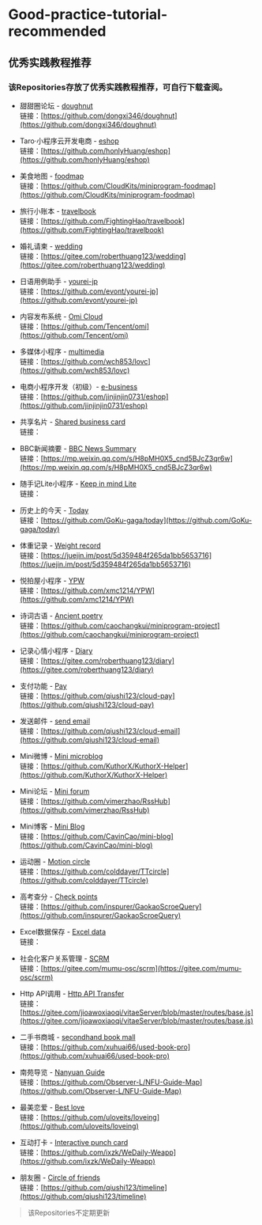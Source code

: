 # Good-practice-tutorial-recommended
## 优秀实践教程推荐
### 该Repositories存放了优秀实践教程推荐，可自行下载查阅。
- 甜甜圈论坛 - [doughnut](https://github.com/TencentCloudBase/Good-practice-tutorial-recommended/blob/master/doughnut%EF%BC%88%E7%94%9C%E7%94%9C%E5%9C%88%E8%AE%BA%E5%9D%9B%EF%BC%89)</br>
链接：[https://github.com/dongxi346/doughnut](https://github.com/dongxi346/doughnut)</br>

- Taro·小程序云开发电商 - [eshop](https://github.com/TencentCloudBase/Good-practice-tutorial-recommended/tree/master/eshop%EF%BC%88Taro%C2%B7%E5%B0%8F%E7%A8%8B%E5%BA%8F%E4%BA%91%E5%BC%80%E5%8F%91%E7%94%B5%E5%95%86%EF%BC%89)</br>
链接：[https://github.com/honlyHuang/eshop](https://github.com/honlyHuang/eshop)</br>

- 美食地图 - [foodmap](https://github.com/TencentCloudBase/Good-practice-tutorial-recommended/tree/master/foodmap%EF%BC%88%E7%BE%8E%E9%A3%9F%E5%9C%B0%E5%9B%BE%EF%BC%89)</br>
链接：[https://github.com/CloudKits/miniprogram-foodmap](https://github.com/CloudKits/miniprogram-foodmap)</br>

- 旅行小账本 - [travelbook](https://github.com/TencentCloudBase/Good-practice-tutorial-recommended/tree/master/travelbook%EF%BC%88%E6%97%85%E8%A1%8C%E5%B0%8F%E8%B4%A6%E6%9C%AC%EF%BC%89)</br>
链接：[https://github.com/FightingHao/travelbook](https://github.com/FightingHao/travelbook)</br>

- 婚礼请柬 - [wedding](https://github.com/TencentCloudBase/Good-practice-tutorial-recommended/tree/master/wedding%EF%BC%88%E5%A9%9A%E7%A4%BC%E8%AF%B7%E6%9F%AC%EF%BC%89)</br>
链接：[https://gitee.com/roberthuang123/wedding](https://gitee.com/roberthuang123/wedding)</br>

- 日语用例助手 - [yourei-jp](https://github.com/TencentCloudBase/Good-practice-tutorial-recommended/tree/master/yourei-jp%EF%BC%88%E6%97%A5%E8%AF%AD%E7%94%A8%E4%BE%8B%E5%8A%A9%E6%89%8B%EF%BC%89)</br>
链接：[https://github.com/evont/yourei-jp](https://github.com/evont/yourei-jp)</br>

- 内容发布系统 - [Omi Cloud](https://github.com/TencentCloudBase/Good-practice-tutorial-recommended/tree/master/Omi%20Cloud%EF%BC%88%E5%86%85%E5%AE%B9%E5%8F%91%E5%B8%83%E7%B3%BB%E7%BB%9F%EF%BC%89)</br>
链接：[https://github.com/Tencent/omi](https://github.com/Tencent/omi)</br>

- 多媒体小程序 - [multimedia](https://github.com/TencentCloudBase/Good-practice-tutorial-recommended/tree/master/multimedia%EF%BC%88%E5%A4%9A%E5%AA%92%E4%BD%93%E5%B0%8F%E7%A8%8B%E5%BA%8F%EF%BC%89)</br>
链接：[https://github.com/wch853/lovc](https://github.com/wch853/lovc)</br>

- 电商小程序开发（初级）- [e-business](https://github.com/TencentCloudBase/Good-practice-tutorial-recommended/tree/master/%E7%94%B5%E5%95%86%E5%B0%8F%E7%A8%8B%E5%BA%8F%E5%BC%80%E5%8F%91%EF%BC%88%E5%88%9D%E7%BA%A7%EF%BC%89)</br>
链接：[https://github.com/jinjinjin0731/eshop](https://github.com/jinjinjin0731/eshop)</br>

- 共享名片 - [Shared business card](https://github.com/TencentCloudBase/Good-practice-tutorial-recommended/tree/master/Shared%20business%20card%EF%BC%88%E5%85%B1%E4%BA%AB%E5%90%8D%E7%89%87%EF%BC%89)</br>
链接：</br>

- BBC新闻摘要 - [BBC News Summary](https://github.com/TencentCloudBase/Good-practice-tutorial-recommended/tree/master/BBC%20News%20Summary%EF%BC%88BBC%E6%96%B0%E9%97%BB%E6%91%98%E8%A6%81%EF%BC%89)</br>
链接：[https://mp.weixin.qq.com/s/H8pMH0X5_cnd5BJcZ3qr6w](https://mp.weixin.qq.com/s/H8pMH0X5_cnd5BJcZ3qr6w)</br>

- 随手记Lite小程序 - [Keep in mind Lite](https://github.com/TencentCloudBase/Good-practice-tutorial-recommended/tree/master/Keep%20in%20mind%20Lite%EF%BC%88%E9%9A%8F%E6%89%8B%E8%AE%B0Lite%E5%B0%8F%E7%A8%8B%E5%BA%8F%EF%BC%89)</br>
链接：</br>

- 历史上的今天 - [Today](https://github.com/TencentCloudBase/Good-practice-tutorial-recommended/tree/master/Today%EF%BC%88%E5%8E%86%E5%8F%B2%E4%B8%8A%E7%9A%84%E4%BB%8A%E5%A4%A9%EF%BC%89)</br>
链接：[https://github.com/GoKu-gaga/today](https://github.com/GoKu-gaga/today)</br>

- 体重记录 - [Weight record](https://github.com/TencentCloudBase/Good-practice-tutorial-recommended/tree/master/Weight%20record%EF%BC%88%E4%BD%93%E9%87%8D%E8%AE%B0%E5%BD%95%EF%BC%89)</br>
链接：[https://juejin.im/post/5d359484f265da1bb5653716](https://juejin.im/post/5d359484f265da1bb5653716)</br>

- 悦拍屋小程序 - [YPW](https://github.com/TencentCloudBase/Good-practice-tutorial-recommended/tree/master/YPW%EF%BC%88%E6%82%A6%E6%8B%8D%E5%B1%8B%E5%B0%8F%E7%A8%8B%E5%BA%8F%EF%BC%89)</br>
链接：[https://github.com/xmc1214/YPW](https://github.com/xmc1214/YPW)</br>

- 诗词古语 - [Ancient poetry](https://github.com/TencentCloudBase/Good-practice-tutorial-recommended/tree/master/Ancient%20poetry%EF%BC%88%E8%AF%97%E8%AF%8D%E5%8F%A4%E8%AF%AD%EF%BC%89)</br>
链接：[https://github.com/caochangkui/miniprogram-project](https://github.com/caochangkui/miniprogram-project)</br>

- 记录心情小程序 - [Diary](https://github.com/TencentCloudBase/Good-practice-tutorial-recommended/tree/master/Diary%EF%BC%88%E8%AE%B0%E5%BD%95%E5%BF%83%E6%83%85%E5%B0%8F%E7%A8%8B%E5%BA%8F%EF%BC%89)</br>
链接：[https://gitee.com/roberthuang123/diary](https://gitee.com/roberthuang123/diary)</br>

- 支付功能 - [Pay](https://github.com/TencentCloudBase/Good-practice-tutorial-recommended/tree/master/Pay%EF%BC%88%E6%94%AF%E4%BB%98%E5%8A%9F%E8%83%BD%EF%BC%89)</br>
链接：[https://github.com/qiushi123/cloud-pay](https://github.com/qiushi123/cloud-pay)</br>

- 发送邮件 - [send email](https://github.com/TencentCloudBase/Good-practice-tutorial-recommended/tree/master/send%20email%EF%BC%88%E5%8F%91%E9%80%81%E9%82%AE%E4%BB%B6%EF%BC%89)</br>
链接：[https://github.com/qiushi123/cloud-email](https://github.com/qiushi123/cloud-email)</br>

- Mini微博 - [Mini microblog](https://github.com/TencentCloudBase/Good-practice-tutorial-recommended/tree/master/Mini%20microblog%EF%BC%88%E8%BF%B7%E4%BD%A0%E5%BE%AE%E5%8D%9A%EF%BC%89)</br>
链接：[https://github.com/KuthorX/KuthorX-Helper](https://github.com/KuthorX/KuthorX-Helper)</br>

- Mini论坛 - [Mini forum](https://github.com/TencentCloudBase/Good-practice-tutorial-recommended/tree/master/Mini%20forum%EF%BC%88Mini%E8%AE%BA%E5%9D%9B%EF%BC%89)</br>
链接：[https://github.com/vimerzhao/RssHub](https://github.com/vimerzhao/RssHub)</br>

- Mini博客 - [Mini Blog](https://github.com/TencentCloudBase/Good-practice-tutorial-recommended/tree/master/Mini%20Blog%EF%BC%88Mini%E5%8D%9A%E5%AE%A2%EF%BC%89)</br>
链接：[https://github.com/CavinCao/mini-blog](https://github.com/CavinCao/mini-blog)</br>

- 运动圈 - [Motion circle](https://github.com/TencentCloudBase/Good-practice-tutorial-recommended/tree/master/Motion%20circle%EF%BC%88%E8%BF%90%E5%8A%A8%E5%9C%88%EF%BC%89)</br>
链接：[https://github.com/colddayer/TTcircle](https://github.com/colddayer/TTcircle)</br>

- 高考查分 - [Check points](https://github.com/TencentCloudBase/Good-practice-tutorial-recommended/tree/master/Check%20points%EF%BC%88%E9%AB%98%E8%80%83%E6%9F%A5%E5%88%86%EF%BC%89)</br>
链接：[https://github.com/inspurer/GaokaoScroeQuery](https://github.com/inspurer/GaokaoScroeQuery)</br>

- Excel数据保存 - [Excel data](https://github.com/TencentCloudBase/Good-practice-tutorial-recommended/tree/master/Excel%20data%EF%BC%88Excel%E6%95%B0%E6%8D%AE%E4%BF%9D%E5%AD%98%EF%BC%89)</br>
链接：</br>

- 社会化客户关系管理 - [SCRM](https://github.com/TencentCloudBase/Good-practice-tutorial-recommended/tree/master/SCRM%EF%BC%88%E7%A4%BE%E4%BC%9A%E5%8C%96%E5%AE%A2%E6%88%B7%E5%85%B3%E7%B3%BB%E7%AE%A1%E7%90%86%EF%BC%89)</br>
链接：[https://gitee.com/mumu-osc/scrm](https://gitee.com/mumu-osc/scrm)</br>

- Http API调用 - [Http API Transfer](https://github.com/TencentCloudBase/Good-practice-tutorial-recommended/tree/master/Http%20API%20Transfer%EF%BC%88Http%20API%E8%B0%83%E7%94%A8%EF%BC%89)</br>
链接：[https://gitee.com/jioawoxiaoqi/vitaeServer/blob/master/routes/base.js](https://gitee.com/jioawoxiaoqi/vitaeServer/blob/master/routes/base.js)</br>

- 二手书商城 - [secondhand book mall](https://github.com/TencentCloudBase/Good-practice-tutorial-recommended/tree/master/secondhand%20book%20mall%EF%BC%88%E4%BA%8C%E6%89%8B%E4%B9%A6%E5%95%86%E5%9F%8E%EF%BC%89)</br>
链接：[https://github.com/xuhuai66/used-book-pro](https://github.com/xuhuai66/used-book-pro)</br>

- 南苑导览 - [Nanyuan Guide](https://github.com/TencentCloudBase/Good-practice-tutorial-recommended/tree/master/Nanyuan%20Guide%EF%BC%88%E5%8D%97%E8%8B%91%E5%AF%BC%E8%A7%88%EF%BC%89)</br>
链接：[https://github.com/Observer-L/NFU-Guide-Map](https://github.com/Observer-L/NFU-Guide-Map)</br>

- 最美恋爱 - [Best love](https://github.com/TencentCloudBase/Good-practice-tutorial-recommended/tree/master/Best%20love%EF%BC%88%E6%9C%80%E7%BE%8E%E6%81%8B%E7%88%B1%EF%BC%89)</br>
链接：[https://github.com/uloveits/loveing](https://github.com/uloveits/loveing)</br>

- 互动打卡 - [Interactive punch card](https://github.com/TencentCloudBase/Good-practice-tutorial-recommended/tree/master/Interactive%20punch%20card%EF%BC%88%E4%BA%92%E5%8A%A8%E6%89%93%E5%8D%A1%EF%BC%89)</br>
链接：[https://github.com/ixzk/WeDaily-Weapp](https://github.com/ixzk/WeDaily-Weapp)

- 朋友圈 - [Circle of friends](https://github.com/TencentCloudBase/Good-practice-tutorial-recommended/tree/master/Circle%20of%20friends%EF%BC%88%E6%9C%8B%E5%8F%8B%E5%9C%88%EF%BC%89)</br>
链接：[https://github.com/qiushi123/timeline](https://github.com/qiushi123/timeline)</br>

>该Repositories不定期更新
